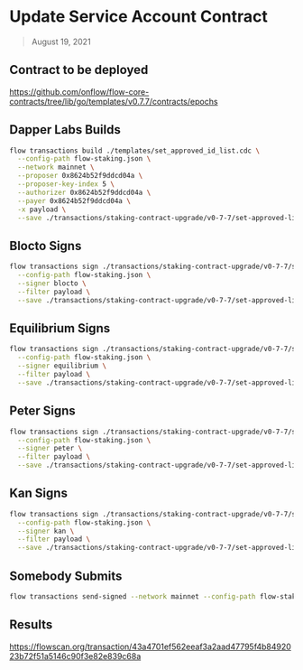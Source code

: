 # Update Service Account Contract

> August 19, 2021

## Contract to be deployed

https://github.com/onflow/flow-core-contracts/tree/lib/go/templates/v0.7.7/contracts/epochs

## Dapper Labs Builds

```sh
flow transactions build ./templates/set_approved_id_list.cdc \
  --config-path flow-staking.json \
  --network mainnet \
  --proposer 0x8624b52f9ddcd04a \
  --proposer-key-index 5 \
  --authorizer 0x8624b52f9ddcd04a \
  --payer 0x8624b52f9ddcd04a \
  -x payload \
  --save ./transactions/staking-contract-upgrade/v0-7-7/set-approved-list-v0-7-7-unsigned.rlp
```

## Blocto Signs

```sh
flow transactions sign ./transactions/staking-contract-upgrade/v0-7-7/set-approved-list-v0-7-7-unsigned.rlp \
  --config-path flow-staking.json \
  --signer blocto \
  --filter payload \
  --save ./transactions/staking-contract-upgrade/v0-7-7/set-approved-list-v0-7-7-sig-1.rlp
```

## Equilibrium Signs

```sh
flow transactions sign ./transactions/staking-contract-upgrade/v0-7-7/set-approved-list-v0-7-7-sig-1.rlp \
  --config-path flow-staking.json \
  --signer equilibrium \
  --filter payload \
  --save ./transactions/staking-contract-upgrade/v0-7-7/set-approved-list-v0-7-7-sig-2.rlp
```

## Peter Signs

```sh
flow transactions sign ./transactions/staking-contract-upgrade/v0-7-7/set-approved-list-v0-7-7-sig-2.rlp \
  --config-path flow-staking.json \
  --signer peter \
  --filter payload \
  --save ./transactions/staking-contract-upgrade/v0-7-7/set-approved-list-v0-7-7-sig-3.rlp
```

## Kan Signs

```sh
flow transactions sign ./transactions/staking-contract-upgrade/v0-7-7/set-approved-list-v0-7-7-sig-3.rlp \
  --config-path flow-staking.json \
  --signer kan \
  --filter payload \
  --save ./transactions/staking-contract-upgrade/v0-7-7/set-approved-list-v0-7-7-sig-complete.rlp
```


## Somebody Submits

```sh
flow transactions send-signed --network mainnet --config-path flow-staking.json ./transactions/staking-contract-upgrade/v0-7-7/set-approved-list-v0-7-7-sig-complete.rlp
```

## Results

https://flowscan.org/transaction/43a4701ef562eeaf3a2aad47795f4b8492023b72f51a5146c90f3e82e839c68a
